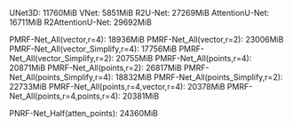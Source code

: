 UNet3D:                                                     11760MiB
VNet:                                                        5851MiB
R2U-Net:                                                    27269MiB
AttentionU-Net:                                             16711MiB
R2AttentionU-Net:                                           29692MiB

PMRF-Net_All(vector,r=4):                                   18936MiB
PMRF-Net_All(vector,r=2):                                   23006MiB
PMRF-Net_All(vector_Simplify,r=4):                          17756MiB
PMRF-Net_All(vector_Simplify,r=2):                          20755MiB
PMRF-Net_All(points,r=4):                                   20871MiB
PMRF-Net_All(points,r=2):                                   26817MiB
PMRF-Net_All(points_Simplify,r=4):                          18832MiB
PMRF-Net_All(points_Simplify,r=2):                          22733MiB
PMRF-Net_All(points,r=4,vector,r=4):                        20378MiB
PMRF-Net_All(points,r=4,points,r=4):                        20381MiB






PNRF-Net_Half(atten_points):                         24360MiB

